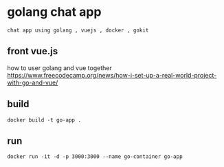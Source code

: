 # golang chat app
    chat app using golang , vuejs , docker , gokit


## front vue.js 
how to user golang and vue together
    https://www.freecodecamp.org/news/how-i-set-up-a-real-world-project-with-go-and-vue/

## build
    docker build -t go-app .
## run
    docker run -it -d -p 3000:3000 --name go-container go-app